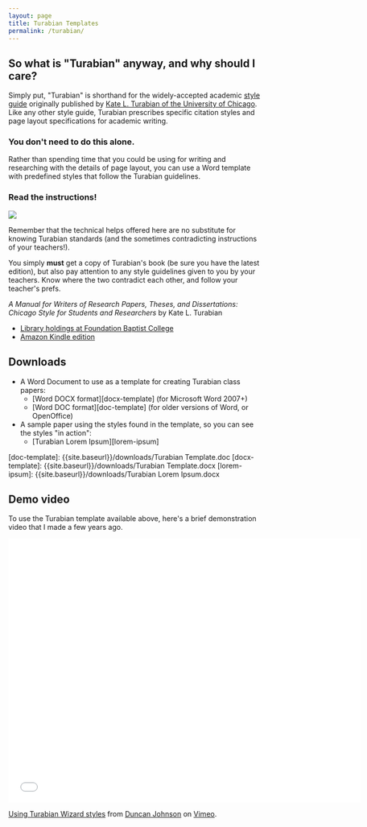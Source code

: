 ```yaml
---
layout: page
title: Turabian Templates
permalink: /turabian/
---
```


## So what is "Turabian" anyway, and why should I care? 

Simply put, "Turabian" is shorthand for the widely-accepted academic [style guide](http://en.wikipedia.org/wiki/Style_guide) originally published by [Kate L. Turabian of the University of Chicago](http://en.wikipedia.org/wiki/Kate_L._Turabian). Like any other style guide, Turabian prescribes specific citation styles and page layout specifications for academic writing.

### You don't need to do this alone.

Rather than spending time that you could be using for writing and researching with the details of page layout, you can use a Word template with predefined styles that follow the Turabian guidelines.

### Read the instructions!

![](https://covers.openlibrary.org/b/id/7256672-M.jpg) 

Remember that the technical helps offered here are no substitute for knowing Turabian standards (and the sometimes contradicting instructions of your teachers!).

You simply **must** get a copy of Turabian's book (be sure you have the latest edition), but also pay attention to any style guidelines given to you by your teachers. Know where the two contradict each other, and follow your teacher's prefs.

*A Manual for Writers of Research Papers, Theses, and Dissertations: Chicago Style for Students and Researchers* by Kate L. Turabian

* [Library holdings at Foundation Baptist College][turabian-fbc-catalog]
* [Amazon Kindle edition][turabian-kindle]

[turabian-fbc-catalog]: http://library.foundationbaptistcollege.com/cgi-bin/koha/opac-detail.pl?biblionumber=531
[turabian-kindle]: http://www.amazon.ca/gp/product/B00BXQ41GO/ref=as_li_ss_tl?ie=UTF8&camp=15121&creative=390961&creativeASIN=B00BXQ41GO&linkCode=as2&tag=duncanjohns04-20'


## Downloads

* A Word Document to use as a template for creating Turabian class papers:
    - [Word DOCX format][docx-template] (for Microsoft Word 2007+)
    - [Word DOC format][doc-template] (for older versions of Word, or OpenOffice)
* A sample paper using the styles found in the template, so you can see the styles "in action":
    - [Turabian Lorem Ipsum][lorem-ipsum]

[doc-template]: {{site.baseurl}}/downloads/Turabian Template.doc
[docx-template]: {{site.baseurl}}/downloads/Turabian Template.docx
[lorem-ipsum]: {{site.baseurl}}/downloads/Turabian Lorem Ipsum.docx

## Demo video

To use the Turabian template available above, here's a brief demonstration video that I made a few years ago.

<iframe src="//player.vimeo.com/video/13361608" width="700" height="525" frameborder="0" webkitallowfullscreen mozallowfullscreen allowfullscreen></iframe> <p><a href="http://vimeo.com/13361608">Using Turabian Wizard styles</a> from <a href="http://vimeo.com/dtjohnso">Duncan Johnson</a> on <a href="https://vimeo.com">Vimeo</a>.</p> <p></p>